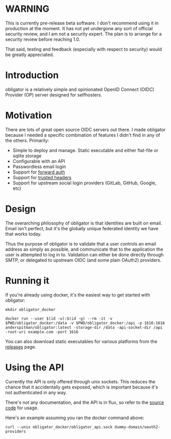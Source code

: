 # WARNING

This is currently pre-release beta software. I don't recommend using it in
production at the moment. It has not yet undergone any sort of official
security review, and I am not a security expert. The plan is to arrange for a
security review before reaching 1.0.

That said, testing and feedback (especially with respect to security) would be
greatly appreciated.


# Introduction

obligator is a relatively simple and opinionated OpenID Connect (OIDC) Provider
(OP) server designed for selfhosters.


# Motivation

There are lots of great open source OIDC servers out there. I made obligator
because I needed a specific combination of features I didn't find in any of the
others. Primarily:

* Simple to deploy and manage. Static executable and either flat-file or sqlite
  storage
* Configurable with an API
* Passwordless email login 
* Support for [forward auth][0] 
* Support for [trusted headers][1]
* Support for upstream social login providers (GitLab, GitHub, Google, etc)


# Design

The overarching philosophy of obligator is that identities are built on email.
Email isn't perfect, but it's the globally unique federated identity we have
that works today.

Thus the purpose of obligator is to validate that a user controls an email
address as simply as possible, and communicate that to the application the
user is attempted to log in to. Validation can either be done directly
through SMTP, or delegated to upstream OIDC (and some plain OAuth2) providers.


# Running it

If you're already using docker, it's the easiest way to get started with
obligator:

```
mkdir obligator_docker

docker run --user $(id -u):$(id -g) --rm -it -v $PWD/obligator_docker:/data -v $PWD/obligator_docker:/api -p 1616:1616 anderspitman/obligator:latest -storage-dir /data -api-socket-dir /api -root-uri example.com -port 1616
```

You can also download static executables for various platforms from the
[releases][2] page.


# Using the API

Currently the API is only offered through unix sockets. This reduces the
chance that it accidentally gets exposed, which is important because
it's not authenticated in any way.

There's not any documentation, and the API is in flux, so refer to the
[source code][3] for usage.

Here's an example assuming you ran the docker command above:

```
curl --unix obligator_docker/obligator_api.sock dummy-domain/oauth2-providers
```


[0]: https://doc.traefik.io/traefik/middlewares/http/forwardauth/

[1]: https://www.authelia.com/integration/trusted-header-sso/introduction/

[2]: https://github.com/anderspitman/obligator/releases

[3]: ./api.go
